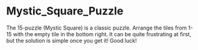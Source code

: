 # Mystic_Square_Puzzle
The 15-puzzle (Mystic Square) is a classic puzzle. Arrange the tiles from 1-15 with the empty tile in the bottom right. It can be quite frustrating at first, but the solution is simple once you get it! Good luck!
